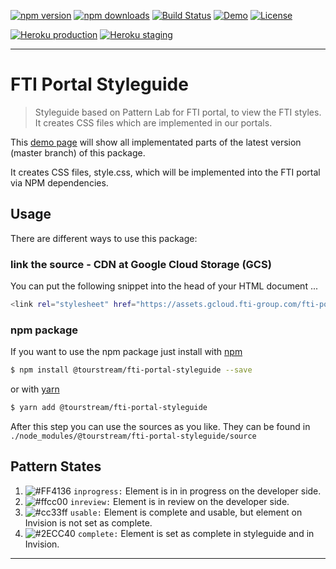 [![npm version][npm-version-image]][npm-version-url]
[![npm downloads][npm-downloads-image]][npm-downloads-url]
[![Build Status][travis-image]][travis-url]
[![Demo][demo-image]][demo-url]
[![License][license-image]][license-url]

[![Heroku production][heroku-production-image]][heroku-production-url]
[![Heroku staging][heroku-staging-image]][heroku-staging-url]
***

# FTI Portal Styleguide

> Styleguide based on Pattern Lab for FTI portal, to view the FTI styles. It creates CSS files which are implemented in our portals.

This [demo page][demo-url] will show all implementated parts of the latest version (master branch) of this package.

It creates CSS files, style.css, which will be implemented into the FTI portal via NPM dependencies.

## Usage

There are different ways to use this package:


### link the source - CDN at Google Cloud Storage (GCS)

You can put the following snippet into the head of your HTML document ...

```sh
<link rel="stylesheet" href="https://assets.gcloud.fti-group.com/fti-portal-styleguide/latest/css/style.css">
```


### npm package

If you want to use the npm package just install with [npm](https://www.npmjs.com/)
                                                
```sh
$ npm install @tourstream/fti-portal-styleguide --save
```

or with [yarn](https://yarnpkg.com/lang/en/)

```sh
$ yarn add @tourstream/fti-portal-styleguide
```

After this step you can use the sources as you like. They can be found in `./node_modules/@tourstream/fti-portal-styleguide/source`
 
## Pattern States

1. ![#FF4136](https://placehold.it/15/ff4136/000000?text=+) `inprogress:` Element is in in progress on the developer side.
2. ![#ffcc00](https://placehold.it/15/ffccoo/000000?text=+) `inreview:` Element is in review on the developer side.
3. ![#cc33ff](https://placehold.it/15/cc33ff/000000?text=+) `usable:` Element is complete and usable, but element on Invision is not set as complete.
4. ![#2ECC40](https://placehold.it/15/2ecc40/000000?text=+) `complete:` Element is set as complete in styleguide and in Invision.

***

[npm-version-image]: https://img.shields.io/npm/v/%40tourstream%2Ffti-portal-styleguide.svg?style=flat-square
[npm-version-url]: https://www.npmjs.com/package/@tourstream/fti-portal-styleguide
[npm-downloads-image]: https://img.shields.io/npm/dm/%40tourstream%2Ffti-portal-styleguide.svg?style=flat-square
[npm-downloads-url]: https://www.npmjs.com/package/@tourstream/fti-portal-styleguide

[travis-image]: https://img.shields.io/travis/tourstream/fti-portal-styleguide.svg?style=flat-square
[travis-url]: https://travis-ci.org/tourstream/fti-portal-styleguide

[demo-image]: https://img.shields.io/badge/Demo-latest-%230099cc.svg?style=flat-square
[demo-url]: https://assets.gcloud.fti-group.com/fti-portal-styleguide/latest/index.html

[license-image]: https://img.shields.io/github/license/tourstream/fti-portal-styleguide.svg?style=flat-square
[license-url]: https://github.com/tourstream/fti-portal-styleguide/blob/master/LICENSE

[heroku-production-image]: https://img.shields.io/badge/Heroku-production-79589F.svg?style=flat-square
[heroku-production-url]: https://fti-portal-styleguide.herokuapp.com/
[heroku-staging-image]: https://img.shields.io/badge/Heroku-staging-79589F.svg?style=flat-square
[heroku-staging-url]: https://fti-portal-styleguide-staging.herokuapp.com/
